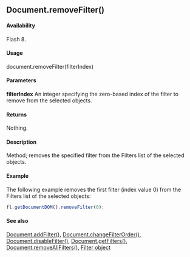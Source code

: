 ## Document.removeFilter()

#### Availability

Flash 8.

#### Usage

document.removeFilter(filterIndex)

#### Parameters

**filterIndex** An integer specifying the zero-based index of the filter to remove from the selected objects.

#### Returns

Nothing.

#### Description

Method; removes the specified filter from the Filters list of the selected objects.

#### Example

The following example removes the first filter (index value 0) from the Filters list of the selected objects:

```javascript
fl.getDocumentDOM().removeFilter(0);
```

#### See also

[Document.addFilter()](../Document_object/Document3.md), [Document.changeFilterOrder()](../Document_object/Document29.md), [Document.disableFilter()](../Document_object/Document47.md), [Document.getFilters()](../Document_object/Document79.md), [Document.removeAllFilters()](../Document_object/Document240.md), [Filter object](../Filter_object/Filter_summary.md)
